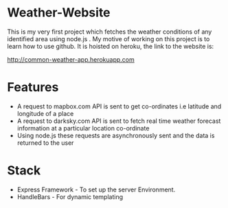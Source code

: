# Weather-Website

This is my very first project which fetches the weather conditions of any identified area using node.js . 
My motive of working on this project is to learn how to use github. It is hoisted on heroku, the link to the website is:

http://common-weather-app.herokuapp.com

# Features

* A request to mapbox.com API is sent to get co-ordinates i.e latitude and longitude of a place
* A request to darksky.com API is sent to fetch real time weather forecast information at a particular location co-ordinate 
* Using node.js these requests are asynchronously sent and the data is returned to the user

# Stack
* Express Framework - To set up the server Environment.
* HandleBars - For dynamic templating
